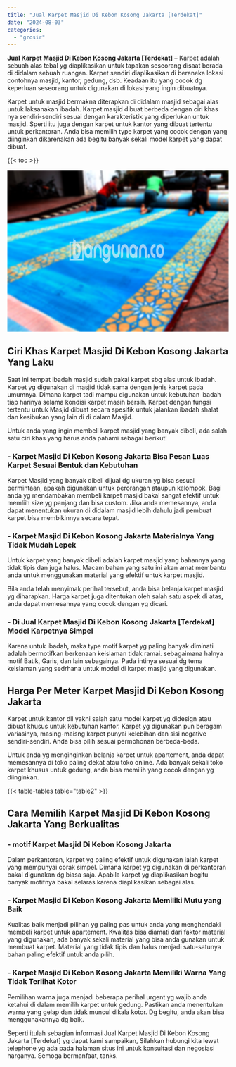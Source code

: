 ```yaml
---
title: "Jual Karpet Masjid Di Kebon Kosong Jakarta [Terdekat]"
date: "2024-08-03"
categories: 
  - "grosir"
---
```


**Jual Karpet Masjid Di Kebon Kosong Jakarta \[Terdekat\]** – Karpet adalah sebuah alas tebal yg diaplikasikan untuk tapakan seseorang disaat berada di didalam sebuah ruangan. Karpet sendiri diaplikasikan di beraneka lokasi contohnya masjid, kantor, gedung, dsb. Keadaan itu yang cocok dg keperluan seseorang untuk digunakan di lokasi yang ingin dibuatnya.

Karpet untuk masjid bermakna diterapkan di didalam masjid sebagai alas untuk laksanakan ibadah. Karpet masjid dibuat berbeda dengan ciri khas nya sendiri-sendiri sesuai dengan karakteristik yang diperlukan untuk masjid. Sperti itu juga dengan karpet untuk kantor yang dibuat tertentu untuk perkantoran. Anda bisa memilih type karpet yang cocok dengan yang diinginkan dikarenakan ada begitu banyak sekali model karpet yang dapat dibuat.

{{< toc >}}

![Jual Karpet Masjid Di Kebon Kosong Jakarta [Terdekat]](/images/grosir-karpet-murah-32.png)

## Ciri Khas Karpet Masjid Di Kebon Kosong Jakarta Yang Laku

Saat ini tempat ibadah masjid sudah pakai karpet sbg alas untuk ibadah. Karpet yg digunakan di masjid tidak sama dengan jenis karpet pada umumnya. Dimana karpet tadi mampu digunakan untuk kebutuhan ibadah tiap harinya selama kondisi karpet masih bersih. Karpet dengan fungsi tertentu untuk Masjid dibuat secara spesifik untuk jalankan ibadah shalat dan kesibukan yang lain di di dalam Masjid.

Untuk anda yang ingin membeli karpet masjid yang banyak dibeli, ada salah satu ciri khas yang harus anda pahami sebagai berikut!

### \- Karpet Masjid Di Kebon Kosong Jakarta Bisa Pesan Luas Karpet Sesuai Bentuk dan Kebutuhan

Karpet Masjid yang banyak dibeli dijual dg ukuran yg bisa sesuai permintaan, apakah digunakan untuk perorangan ataupun kelompok. Bagi anda yg mendambakan membeli karpet masjid bakal sangat efektif untuk memliih size yg panjang dan bisa custom. Jika anda memesannya, anda dapat menentukan ukuran di didalam masjid lebih dahulu jadi pembuat karpet bisa membikinnya secara tepat.

### \- Karpet Masjid Di Kebon Kosong Jakarta Materialnya Yang Tidak Mudah Lepek

Untuk karpet yang banyak dibeli adalah karpet masjid yang bahannya yang tidak tipis dan juga halus. Macam bahan yang satu ini akan amat membantu anda untuk menggunakan material yang efektif untuk karpet masjid.

Bila anda telah menyimak perihal tersebut, anda bisa belanja karpet masjid yg diharapkan. Harga karpet juga ditentukan oleh salah satu aspek di atas, anda dapat memesannya yang cocok dengan yg dicari.

### \- Di Jual Karpet Masjid Di Kebon Kosong Jakarta \[Terdekat\] Model Karpetnya Simpel

Karena untuk ibadah, maka type motif karpet yg paling banyak diminati adalah bermotifkan berkenaan keislaman tidak ramai. sebagaimana halnya motif Batik, Garis, dan lain sebagainya. Pada intinya sesuai dg tema keislaman yang sedrhana untuk model di karpet masjid yang digunakan.

## Harga Per Meter Karpet Masjid Di Kebon Kosong Jakarta

Karpet untuk kantor dll yakni salah satu model karpet yg didesign atau dibuat khusus untuk kebutuhan kantor. Karpet yg digunakan pun beragam variasinya, masing-maisng karpet punyai kelebihan dan sisi negative sendiri-sendiri. Anda bisa pilih sesuai permohonan berbeda-beda.

Untuk anda yg menginginkan belanja karpet untuk apartement, anda dapat memesannya di toko paling dekat atau toko online. Ada banyak sekali toko karpet khusus untuk gedung, anda bisa memilih yang cocok dengan yg diinginkan.

{{< table-tables table="table2" >}}

## Cara Memilih Karpet Masjid Di Kebon Kosong Jakarta Yang Berkualitas

### \- motif Karpet Masjid Di Kebon Kosong Jakarta

Dalam perkantoran, karpet yg paling efektif untuk digunakan ialah karpet yang mempunyai corak simpel. Dimana karpet yg digunakan di perkantoran bakal digunakan dg biasa saja. Apabila karpet yg diaplikasikan begitu banyak motifnya bakal selaras karena diaplikasikan sebagai alas.

### \- Karpet Masjid Di Kebon Kosong Jakarta Memiliki Mutu yang Baik

Kualitas baik menjadi pilihan yg paling pas untuk anda yang menghendaki membeli karpet untuk apartement. Kwalitas bisa diamati dari faktor material yang digunakan, ada banyak sekali material yang bisa anda gunakan untuk membuat karpet. Material yang tidak tipis dan halus menjadi satu-satunya bahan paling efektif untuk anda pilih.

### \- Karpet Masjid Di Kebon Kosong Jakarta Memiliki Warna Yang Tidak Terlihat Kotor

Pemilihan warna juga menjadi beberapa perihal urgent yg wajib anda ketahui di dalam memilih karpet untuk gedung. Pastikan anda menentukan warna yang gelap dan tidak muncul dikala kotor. Dg begitu, anda akan bisa menggunakannya dg baik.

Seperti itulah sebagian informasi Jual Karpet Masjid Di Kebon Kosong Jakarta \[Terdekat\] yg dapat kami sampaikan, Silahkan hubungi kita lewat telephone yg ada pada halaman situs ini untuk konsultasi dan negosiasi harganya. Semoga bermanfaat, tanks.
